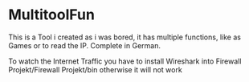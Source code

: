 # MultitoolFun
This is a Tool i created as i was bored, it has multiple functions, like as Games or to read the IP. Complete in German.

To watch the Internet Traffic you have to install Wireshark into Firewall Projekt/Firewall Projekt/bin otherwise it will not work
